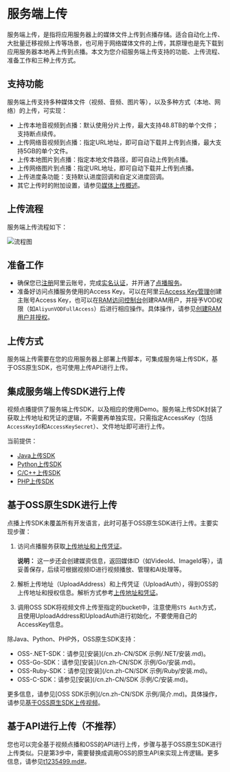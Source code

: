 # 服务端上传

服务端上传，是指将应用服务器上的媒体文件上传到点播存储。适合自动化上传、大批量迁移视频上传等场景，也可用于网络媒体文件的上传，其原理也是先下载到应用服务器本地再上传到点播。本文为您介绍服务端上传支持的功能、上传流程、准备工作和三种上传方式。

## 支持功能

服务端上传支持多种媒体文件（视频、音频、图片等），以及多种方式（本地、网络）的上传，可实现：

-   上传本地音视频到点播：默认使用分片上传，最大支持48.8TB的单个文件；支持断点续传。
-   上传网络音视频到点播：指定URL地址，即可自动下载并上传到点播，最大支持5GB的单个文件。
-   上传本地图片到点播：指定本地文件路径，即可自动上传到点播。
-   上传网络图片到点播：指定URL地址，即可自动下载并上传到点播。
-   上传进度条功能：支持默认进度回调和自定义进度回调。
-   其它上传时的附加设置，请参见[媒体上传概述](/cn.zh-CN/开发指南/媒体上传/概述.md)。

## 上传流程

服务端上传流程如下：

![流程图](https://static-aliyun-doc.oss-accelerate.aliyuncs.com/assets/img/zh-CN/1121564061/p179962.png)

## 准备工作

-   确保您已[注册](https://account.aliyun.com/register/register.htm?oauth_callback=https://vod.console.aliyun.com/&lang=zh)阿里云账号，完成[实名认证](https://help.aliyun.com/knowledge_list/37170.html)，并开通了[点播服务](https://www.aliyun.com/product/vod)。
-   准备好访问点播服务使用的Access Key。可以在阿里云[Access Key管理](https://ak-console.aliyun.com/?spm=5176.doc57741.2.8.uLYY2M#/accesskey)创建主账号Access Key，也可以在[RAM访问控制台](https://ram.console.aliyun.com/?spm=5176.doc57741.2.2.fQnI2T#/user/list)创建RAM用户，并授予VOD权限（如`AliyunVODFullAccess`）后进行相应操作。具体操作，请参见[创建RAM用户并授权](/cn.zh-CN/开发指南/账号和授权/创建RAM用户并授权.md)。

## 上传方式

服务端上传需要在您的应用服务器上部署上传脚本，可集成服务端上传SDK，基于OSS原生SDK，也可使用上传API进行上传。

## 集成服务端上传SDK进行上传

视频点播提供了服务端上传SDK，以及相应的使用Demo。服务端上传SDK封装了获取上传地址和凭证的逻辑，不需要再单独实现，只需指定AccessKey（包括`AccessKeyId`和`AccessKeySecret`）、文件地址即可进行上传。

当前提供：

-   [Java上传SDK](/cn.zh-CN/上传SDK/服务端上传/Java上传SDK.md)
-   [Python上传SDK](/cn.zh-CN/上传SDK/服务端上传/Python上传SDK.md)
-   [C/C++上传SDK](/cn.zh-CN/上传SDK/服务端上传/C/C++上传SDK.md)
-   [PHP上传SDK](/cn.zh-CN/上传SDK/服务端上传/PHP上传SDK.md)

## 基于OSS原生SDK进行上传

点播上传SDK未覆盖所有开发语言，此时可基于OSS原生SDK进行上传。主要实现步骤：

1.  访问点播服务获取[上传地址和上传凭证]()。

    **说明：** 这一步还会创建媒资信息，返回媒体ID（如VideoId、ImageId等），请妥善保存，后续可根据视频ID进行视频播放、管理和AI处理等。

2.  解析上传地址（UploadAddress）和上传凭证（UploadAuth），得到OSS的上传地址和授权信息。解析方式参考[上传地址和凭证](/cn.zh-CN/开发指南/媒体上传/上传地址和凭证.md)。
3.  调用OSS SDK将视频文件上传至指定的bucket中，注意使用`STS Auth`方式，且使用UploadAddress和UploadAuth进行初始化，不要使用自己的AccessKey信息。

除Java、Python、PHP外，OSS原生SDK支持：

-   OSS-.NET-SDK：请参见[安装](/cn.zh-CN/SDK 示例/.NET/安装.md)。
-   OSS-Go-SDK：请参见[安装](/cn.zh-CN/SDK 示例/Go/安装.md)。
-   OSS-Ruby-SDK：请参见[安装](/cn.zh-CN/SDK 示例/Ruby/安装.md)。
-   OSS-C-SDK：请参见[安装](/cn.zh-CN/SDK 示例/C/安装.md)。

更多信息，请参见[OSS SDK示例](/cn.zh-CN/SDK 示例/简介.md)。具体操作，请参见[基于OSS原生SDK上传视频](/cn.zh-CN/最佳实践/基于OSS原生SDK上传视频.md)。

## 基于API进行上传（不推荐）

您也可以完全基于视频点播和OSS的API进行上传，步骤与基于OSS原生SDK进行上传类似。只是第3步中，需要替换成调用OSS的原生API来实现上传逻辑。更多信息，请参见[t1235499.md\#](/cn.zh-CN/服务端API/媒体上传/OSS文件上传.md)。

